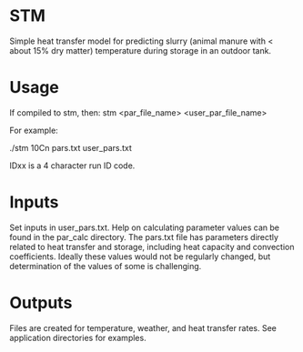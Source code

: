 # STM
Simple heat transfer model for predicting slurry (animal manure with < about 15% dry matter) temperature during storage in an outdoor tank.

# Usage
If compiled to stm, then:
stm <IDxx> <par_file_name> <user_par_file_name>

For example:

./stm 10Cn pars.txt user_pars.txt

IDxx is a 4 character run ID code.

# Inputs
Set inputs in user_pars.txt. Help on calculating parameter values can be found in the par_calc directory. The pars.txt file has parameters directly related to heat transfer and storage, including heat capacity and convection coefficients. Ideally these values would not be regularly changed, but determination of the values of some is challenging.
  
# Outputs
Files are created for temperature, weather, and heat transfer rates. See application directories for examples.
